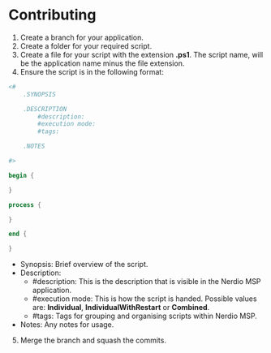 # Contributing
1. Create a branch for your application.
2. Create a folder for your required script.
3. Create a file for your script with the extension **.ps1**. The script name, will be the application name minus the file extension.
4. Ensure the script is in the following format:
````powershell
<#
    .SYNOPSIS

    .DESCRIPTION
        #description:
        #execution mode:
        #tags:

    .NOTES

#>

begin {

}

process {

}

end {

}
````

- Synopsis: Brief overview of the script.
- Description:
    - #description: This is the description that is visible in the Nerdio MSP application.
    - #execution mode: This is how the script is handed. Possible values are: **Individual**, **IndividualWithRestart** or **Combined**.
    - #tags: Tags for grouping and organising scripts within Nerdio MSP.
- Notes: Any notes for usage.
5. Merge the branch and squash the commits.
